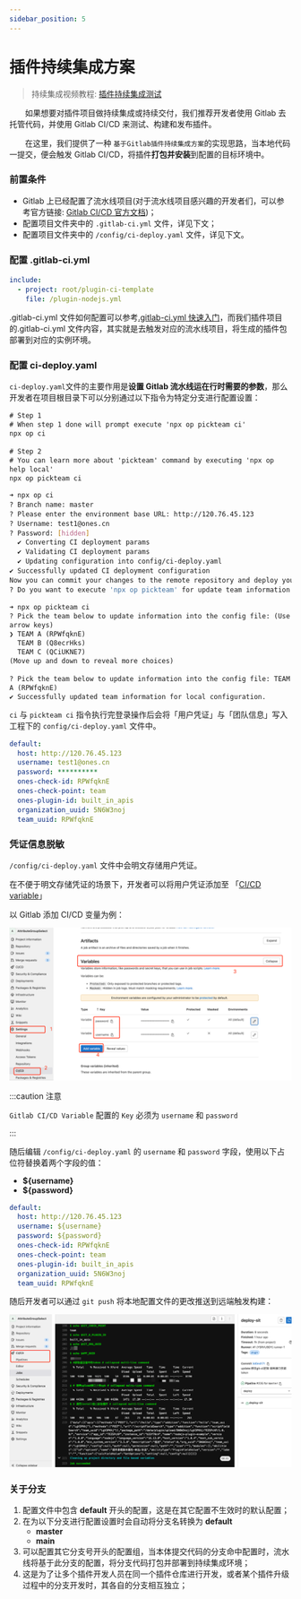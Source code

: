 ```yaml
---
sidebar_position: 5
---
```


# 插件持续集成方案

> 持续集成视频教程: [插件持续集成测试](../sample-tutorial/videos/ci.mdx)

&emsp;&emsp;如果想要对插件项目做持续集成或持续交付，我们推荐开发者使用 Gitlab 去托管代码，并使用 Gitlab CI/CD 来测试、构建和发布插件。

&emsp;&emsp;在这里，我们提供了一种 `基于Gitlab插件持续集成方案`的实现思路，当本地代码一提交，便会触发 Gitlab CI/CD，将插件**打包并安装**到配置的目标环境中。

### 前置条件

- Gitlab 上已经配置了流水线项目(对于流水线项目感兴趣的开发者们，可以参考官方链接: [Gitlab CI/CD 官方文档](https://docs.gitlab.cn/jh/ci/index.html))；
- 配置项目文件夹中的 `.gitlab-ci.yml` 文件，详见下文；
- 配置项目文件夹中的 `/config/ci-deploy.yaml` 文件，详见下文。

### 配置 .gitlab-ci.yml

```yaml
include:
  - project: root/plugin-ci-template
    file: /plugin-nodejs.yml
```

.gitlab-ci.yml 文件如何配置可以参考[.gitlab-ci.yml 快速入门](https://docs.gitlab.cn/jh/ci/yaml/gitlab_ci_yaml.html)，而我们插件项目的.gitlab-ci.yml 文件内容，其实就是去触发对应的流水线项目，将生成的插件包部署到对应的实例环境。

### 配置 ci-deploy.yaml

`ci-deploy.yaml`文件的主要作用是**设置 Gitlab 流水线运在行时需要的参数**，那么开发者在项目根目录下可以分别通过以下指令为特定分支进行配置设置：

```
# Step 1
# When step 1 done will prompt execute 'npx op pickteam ci'
npx op ci

# Step 2
# You can learn more about 'pickteam' command by executing 'npx op help local'
npx op pickteam ci
```

```bash
➜ npx op ci
? Branch name: master
? Please enter the environment base URL: http://120.76.45.123
? Username: test1@ones.cn
? Password: [hidden]
  ✔ Converting CI deployment params
  ✔ Validating CI deployment params
  ✔ Updating configuration into config/ci-deploy.yaml
✔ Successfully updated CI deployment configuration
Now you can commit your changes to the remote repository and deploy your project
? Do you want to execute 'npx op pickteam' for update team information into config file? (Y/n)
```

```raw
➜ npx op pickteam ci
? Pick the team below to update information into the config file: (Use arrow keys)
❯ TEAM A (RPWfqknE)
  TEAM B (Q8ecrHks)
  TEAM C (QCiUKNE7)
(Move up and down to reveal more choices)

? Pick the team below to update information into the config file: TEAM A (RPWfqknE)
✔ Successfully updated team information for local configuration.
```

`ci` 与 `pickteam ci` 指令执行完登录操作后会将「用户凭证」与「团队信息」写入工程下的 `config/ci-deploy.yaml` 文件中。

```yaml
default:
  host: http://120.76.45.123
  username: test1@ones.cn
  password: **********
  ones-check-id: RPWfqknE
  ones-check-point: team
  ones-plugin-id: built_in_apis
  organization_uuid: 5N6W3noj
  team_uuid: RPWfqknE
```

### 凭证信息脱敏

`/config/ci-deploy.yaml` 文件中会明文存储用户凭证。

在不便于明文存储凭证的场景下，开发者可以将用户凭证添加至 「[CI/CD variable](https://gitlab.plugins.myones.net/help/ci/variables/index.md#add-a-cicd-variable-to-a-project)」

以 Gitlab 添加 CI/CD 变量为例：

![Add Gitlab CI/CD variable](images/Gitlab%20CI%3ACD%20variable.png)

:::caution 注意

`Gitlab CI/CD Variable` 配置的 `Key` 必须为 `username` 和 `password`

:::

随后编辑 `/config/ci-deploy.yaml` 的 `username` 和 `password` 字段，使用以下占位符替换着两个字段的值：

- **${username}**
- **${password}**

```yaml
default:
  host: http://120.76.45.123
  username: ${username}
  password: ${password}
  ones-check-id: RPWfqknE
  ones-check-point: team
  ones-plugin-id: built_in_apis
  organization_uuid: 5N6W3noj
  team_uuid: RPWfqknE
```

随后开发者可以通过 `git push` 将本地配置文件的更改推送到远端触发构建：

![Gitlab CI piping](images/Gitlab%20CI%20piping.png)

### 关于分支

1. 配置文件中包含 **default** 开头的配置，这是在其它配置不生效时的默认配置；
2. 在为以下分支进行配置设置时会自动将分支名转换为 **default**
   - **master**
   - **main**
3. 可以配置其它分支号开头的配置组，当本体提交代码的分支命中配置时，流水线将基于此分支的配置，将分支代码打包并部署到持续集成环境；
4. 这是为了让多个插件开发人员在同一个插件仓库进行开发，或者某个插件升级过程中的分支开发时，其各自的分支相互独立；
